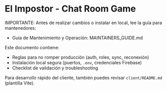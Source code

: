 # El Impostor - Chat Room Game

IMPORTANTE: Antes de realizar cambios o instalar en local, lee la guía para mantenedores:

- Guía de Mantenimiento y Operación: MAINTAINERS_GUIDE.md

Este documento contiene:
- Reglas para no romper producción (auth, roles, sync, reconexión)
- Instalación local segura (puertos, `.env`, credenciales Firebase)
- Checklist de validación y troubleshooting

Para desarrollo rápido del cliente, también puedes revisar `client/README.md` (plantilla Vite).


